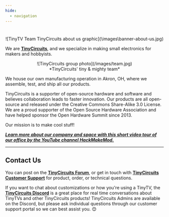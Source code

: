 ```yaml
---
hide:
  - navigation
---
```

# 

<center>
![TinyTV Team TinyCircuits about us graphic](\images\banner-about-us.jpg)
</center>

We are <a href="https://tinycircuits.com/" target="_blank" alt="TinyCircuits homepage">**TinyCircuits**</a>, and we specialize in making small electronics for makers and hobbyists. 

<center>
![TinyCircuits group photo](/images/team.jpg)
</center>
<center>
*TinyCircuits' tiny & mighty team*
</center>

We house our own manufacturing operation in Akron, OH, where we assemble, test, and ship all our products. 

TinyCircuits is a supporter of open-source hardware and software and believes collaboration leads to faster innovation. Our products are all open-source and released under the Creative Commons Share-Alike 3.0 License. We are a proud supporter of the Open Source Hardware Association and have helped sponsor the Open Hardware Summit since 2013.

Our mission is to make cool stuff!

<a href="https://www.youtube.com/watch?v=-kd26o7dds8" target="_blank" alt="TinyCircuits Thumby Article Blog"><b>*Learn more about our company and space with this short video tour of our office by the YouTube channel HackMakeMod.*</b></a>

----

## Contact Us

You can post on the <a href="http://forum.tinycircuits.com/" target="_blank" alt="Tinycircuits forum">**TinyCircuits Forum**</a>, or get in touch with <a href="https://tinycircuits.com/pages/contact-us" target="_blank" alt="Send a message to tinycircuits support on this page">**TinyCircuits Customer Support**</a> for product, order, or technical questions.

If you want to chat about customizations or how you're using a TinyTV, the <a href="https://discord.gg/vzf3wQXVvm" target="_blank" alt="Tinycircuits Discord">**TinyCircuits Discord**</a> is a great place for real time conversations about TinyTVs and other TinyCircuits products! TinyCircuits Admins are available on the Discord, but please ask individual questions through our customer support portal so we can best assist you. 😊


